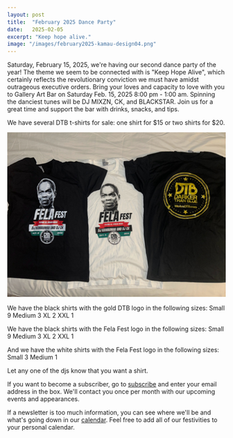 ```yaml
---
layout: post
title:  "February 2025 Dance Party"
date:   2025-02-05
excerpt: "Keep hope alive."
image: "/images/february2025-kamau-design04.png"
---
```


Saturday, February 15, 2025, we're having our second dance party of the year! The theme we seem to be connected with is "Keep Hope Alive", which certainly reflects the revolutionary conviction we must have amidst outrageous executive orders. Bring your loves and capacity to love with you to Gallery Art Bar on Saturday Feb. 15, 2025 8:00 pm - 1:00 am. Spinning the danciest tunes will be DJ MIXZN, CK, and BLACKSTAR. Join us for a great time and support the bar with drinks, snacks, and tips. 

We have several DTB t-shirts for sale: one shirt for $15 or two shirts for $20. 

![black shirt with Fela Fest logo, white shirt with Fela Fest logo, black shirt with gold DTB logo](https://github.com/kinson2/WeAreDTB/raw/gh-pages/images/IMG_1232.jpg)

We have the black shirts with the gold DTB logo in the following sizes:
Small 9
Medium 3
XL 2
XXL 1

We have the black shirts with the Fela Fest logo in the following sizes:
Small 9
Medium 3
XL 2
XXL 1

And we have the white shirts with the Fela Fest logo in the following sizes:
Small 3
Medium 1

Let any one of the djs know that you want a shirt. 

If you want to become a subscriber, go to [subscribe](https://wearedtb.com/subscribe/) and enter your email address in the box. We'll contact you once per month with our upcoming events and appearances. 

If a newsletter is too much information, you can see where we'll be and what's going down in our [calendar](https://wearedtb.com/calendar/). Feel free to add all of our festivities to your personal calendar.
